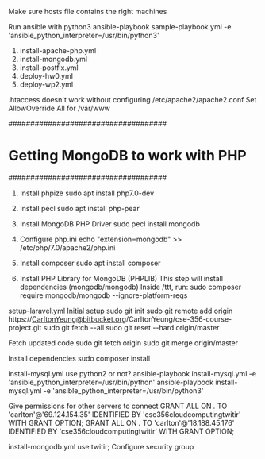Make sure hosts file contains the right machines

Run ansible with python3
ansible-playbook sample-playbook.yml -e 'ansible_python_interpreter=/usr/bin/python3'

1. install-apache-php.yml
2. install-mongodb.yml
3. install-postfix.yml
4. deploy-hw0.yml
5. deploy-wp2.yml

.htaccess doesn't work without configuring /etc/apache2/apache2.conf
Set AllowOverride All for /var/www

####################################
# Getting MongoDB to work with PHP #
####################################
1. Install phpize
   sudo apt install php7.0-dev

2. Install pecl
   sudo apt install php-pear

3. Install MongoDB PHP Driver
   sudo pecl install mongodb

4. Configure php.ini
   echo "extension=mongodb" >> /etc/php/7.0/apache2/php.ini

5. Install composer
   sudo apt install composer

6. Install PHP Library for MongoDB (PHPLIB)
   This step will install dependencies (mongodb/mongodb)
   Inside /ttt, run:
   sudo composer require mongodb/mongodb --ignore-platform-reqs






setup-laravel.yml
Initial setup
sudo git init
sudo git remote add origin https://CarltonYeung@bitbucket.org/CarltonYeung/cse-356-course-project.git
sudo git fetch --all
sudo git reset --hard origin/master

Fetch updated code
sudo git fetch origin
sudo git merge origin/master

Install dependencies
sudo composer install



install-mysql.yml
use python2 or not?
ansible-playbook install-mysql.yml -e 'ansible_python_interpreter=/usr/bin/python'
ansible-playbook install-mysql.yml -e 'ansible_python_interpreter=/usr/bin/python3'

Give permissions for other servers to connect
GRANT ALL ON *.* TO 'carlton'@'69.124.154.35' IDENTIFIED BY 'cse356cloudcomputingtwitir' WITH GRANT OPTION;
GRANT ALL ON *.* TO 'carlton'@'18.188.45.176' IDENTIFIED BY 'cse356cloudcomputingtwitir' WITH GRANT OPTION;


install-mongodb.yml
use twitir;
Configure security group
